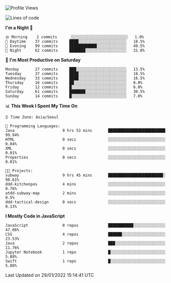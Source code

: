 <!--START_SECTION:waka-->
![Profile Views](http://img.shields.io/badge/Profile%20Views-1-blue)

![Lines of code](https://img.shields.io/badge/From%20Hello%20World%20I%27ve%20Written-54%20Thousand%20lines%20of%20code-blue)

**I'm a Night 🦉** 

```text
🌞 Morning    2 commits      ░░░░░░░░░░░░░░░░░░░░░░░░░   1.0% 
🌆 Daytime    37 commits     ████░░░░░░░░░░░░░░░░░░░░░   18.5% 
🌃 Evening    99 commits     ████████████░░░░░░░░░░░░░   49.5% 
🌙 Night      62 commits     ███████░░░░░░░░░░░░░░░░░░   31.0%

```
📅 **I'm Most Productive on Saturday** 

```text
Monday       27 commits     ███░░░░░░░░░░░░░░░░░░░░░░   13.5% 
Tuesday      37 commits     ████░░░░░░░░░░░░░░░░░░░░░   18.5% 
Wednesday    33 commits     ████░░░░░░░░░░░░░░░░░░░░░   16.5% 
Thursday     16 commits     ██░░░░░░░░░░░░░░░░░░░░░░░   8.0% 
Friday       12 commits     █░░░░░░░░░░░░░░░░░░░░░░░░   6.0% 
Saturday     61 commits     ███████░░░░░░░░░░░░░░░░░░   30.5% 
Sunday       14 commits     █░░░░░░░░░░░░░░░░░░░░░░░░   7.0%

```


📊 **This Week I Spent My Time On** 

```text
⌚︎ Time Zone: Asia/Seoul

💬 Programming Languages: 
Java                     9 hrs 53 mins       █████████████████████████   99.94% 
HTML                     0 secs              ░░░░░░░░░░░░░░░░░░░░░░░░░   0.04% 
XML                      0 secs              ░░░░░░░░░░░░░░░░░░░░░░░░░   0.01% 
Properties               0 secs              ░░░░░░░░░░░░░░░░░░░░░░░░░   0.01%

🐱‍💻 Projects: 
subway                   9 hrs 45 mins       ████████████████████████░   98.61% 
ddd-kitchenpos           4 mins              ░░░░░░░░░░░░░░░░░░░░░░░░░   0.76% 
atdd-subway-map          2 mins              ░░░░░░░░░░░░░░░░░░░░░░░░░   0.5% 
ddd-tactical-design      0 secs              ░░░░░░░░░░░░░░░░░░░░░░░░░   0.13%

```

**I Mostly Code in JavaScript** 

```text
JavaScript               8 repos             ███████████░░░░░░░░░░░░░░   47.06% 
CSS                      4 repos             ██████░░░░░░░░░░░░░░░░░░░   23.53% 
Java                     2 repos             ███░░░░░░░░░░░░░░░░░░░░░░   11.76% 
Jupyter Notebook         1 repo              █░░░░░░░░░░░░░░░░░░░░░░░░   5.88% 
Swift                    1 repo              █░░░░░░░░░░░░░░░░░░░░░░░░   5.88%

```



 Last Updated on 29/01/2022 15:14:41 UTC
<!--END_SECTION:waka-->

